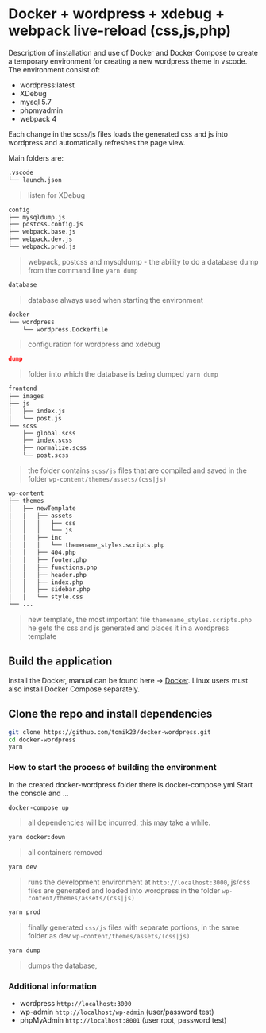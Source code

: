 # Docker + wordpress + xdebug + webpack live-reload (css,js,php)

Description of installation and use of Docker and Docker Compose to create a temporary environment for creating a new wordpress theme in vscode. 
The environment consist of:
- wordpress:latest
- XDebug
- mysql 5.7
- phpmyadmin
- webpack 4

Each change in the scss/js files loads the generated css and js into wordpress and automatically refreshes the page view.

Main folders are:  

```bash
.vscode
└── launch.json
```
> listen for XDebug

```bash
config
├── mysqldump.js
├── postcss.config.js
├── webpack.base.js
├── webpack.dev.js
└── webpack.prod.js
```
> webpack, postcss and mysqldump - the ability to do a database dump from the command line `yarn dump`

```bash
database
```
> database always used when starting the environment

```bash
docker
└── wordpress
    └── wordpress.Dockerfile
```
> configuration for wordpress and xdebug

```json
dump
```
> folder into which the database is being dumped `yarn dump`

```bash
frontend
├── images
├── js
│   ├── index.js
│   └── post.js
└── scss
    ├── global.scss
    ├── index.scss
    ├── normalize.scss
    └── post.scss
```
> the folder contains `scss/js` files that are compiled and saved in the folder `wp-content/themes/assets/(css|js)`

```bash
wp-content
├── themes
│   ├── newTemplate
│   │   ├── assets
│   │   │   ├── css
│   │   │   └── js
│   │   ├── inc
│   │   │   └── themename_styles.scripts.php
│   │   ├── 404.php
│   │   ├── footer.php
│   │   ├── functions.php
│   │   ├── header.php
│   │   ├── index.php
│   │   ├── sidebar.php
│   │   └── style.css
└── ...
```
> new template, the most important file `themename_styles.scripts.php` he gets the css and js generated and places it in a wordpress template

## Build the application
Install the Docker, manual can be found here ->
[Docker](https://www.docker.com/get-started).
Linux users must also install Docker Compose separately.

## Clone the repo and install dependencies
```bash
git clone https://github.com/tomik23/docker-wordpress.git
cd docker-wordpress
yarn
```

### How to start the process of building the environment
In the created docker-wordpress folder there is docker-compose.yml
Start the console and ...

```bash
docker-compose up 
```
> all dependencies will be incurred, this may take a while.

```bash
yarn docker:down
```
> all containers removed

```bash
yarn dev
```
> runs the development environment at `http://localhost:3000`, js/css files are generated and loaded into wordpress in the folder `wp-content/themes/assets/(css|js)`

```bash
yarn prod
```
> finally generated `css/js` files with separate portions, in the same folder as dev `wp-content/themes/assets/(css|js)`

```bash
yarn dump
```
> dumps the database, 

### Additional information
* wordpress `http://localhost:3000`
* wp-admin `http://localhost/wp-admin` (user/password test)
* phpMyAdmin `http://localhost:8001` (user root, password test)